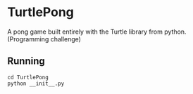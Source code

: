 # TurtlePong
A pong game built entirely with the Turtle library from python. (Programming challenge)

## Running

```
cd TurtlePong
python __init__.py
```
